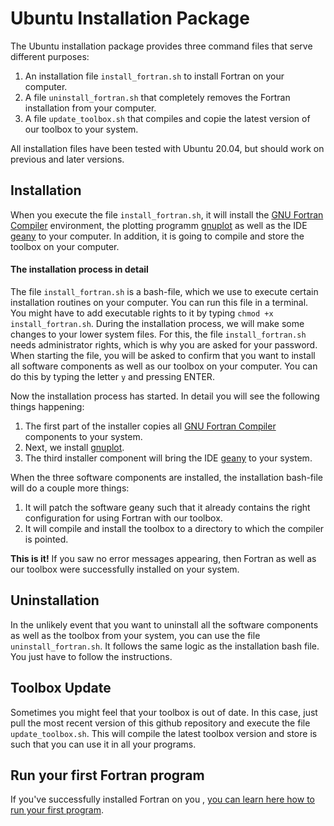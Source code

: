 # Ubuntu Installation Package

The Ubuntu installation package provides three command files that serve different purposes:

1. An installation file `install_fortran.sh` to install Fortran on your computer.
2. A file `uninstall_fortran.sh` that completely removes the Fortran installation from your computer.
3. A file `update_toolbox.sh` that compiles and copie the latest version of our toolbox to your system.

All installation files have been tested with Ubuntu 20.04, but should work on previous and later versions.



## Installation

When you execute the file `install_fortran.sh`, it will install the [GNU Fortran Compiler](https://gcc.gnu.org/fortran/) environment, the plotting programm [gnuplot](http://gnuplot.info/) as well as the IDE [geany](https://www.geany.org/) to your computer. In addition, it is going to compile and store the toolbox on your computer.


#### The installation process in detail

The file `install_fortran.sh` is a bash-file, which we use to execute certain installation routines on your computer. You can run this file in a terminal. You might have to add executable rights to it by typing `chmod +x install_fortran.sh`. During the installation process, we will make some changes to your lower system files. For this, the file `install_fortran.sh` needs administrator rights, which is why you are asked for your password. When starting the file, you will be asked to confirm that you want to install all software components as well as our toolbox on your computer. You can do this by typing the letter `y` and pressing ENTER.

Now the installation process has started. In detail you will see the following things happening:

1. The first part of the installer copies all [GNU Fortran Compiler](https://gcc.gnu.org/fortran/) components to your system.
2. Next, we install [gnuplot](http://gnuplot.info/).
3. The third installer component will bring the IDE [geany](https://www.geany.org/) to your system.

When the three software components are installed, the installation bash-file will do a couple more things:

1. It will patch the software geany such that it already contains the right configuration for using Fortran with our toolbox.
2. It will compile and install the toolbox to a directory to which the compiler is pointed.

**This is it!** If you saw no error messages appearing, then Fortran as well as our toolbox were successfully installed on your system.


## Uninstallation

In the unlikely event that you want to uninstall all the software components as well as the toolbox from your system, you can use the file `uninstall_fortran.sh`. It follows the same logic as the installation bash file. You just have to follow the instructions.


## Toolbox Update

Sometimes you might feel that your toolbox is out of date. In this case, just pull the most recent version of this github repository and execute the file `update_toolbox.sh`. This will compile the latest toolbox version and store is such that you can use it in all your programs.


## Run your first Fortran program

If you've successfully installed Fortran on you , [you can learn here how to run your first program](https://www.ce-fortran.com/run-program-lin/).
